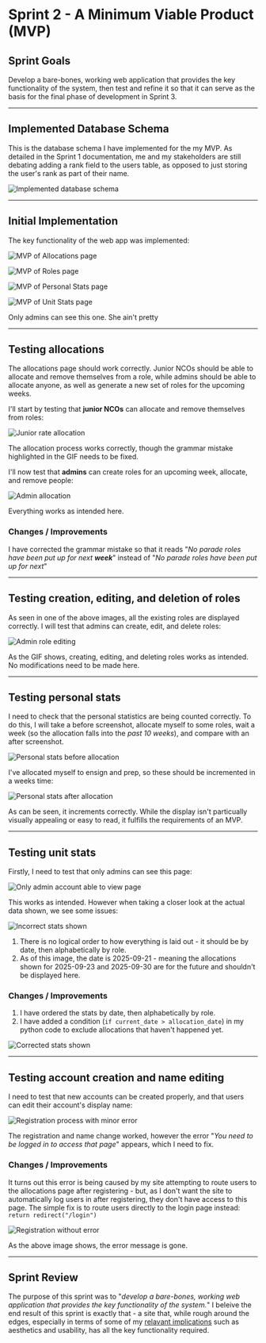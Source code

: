 # Sprint 2 - A Minimum Viable Product (MVP)


## Sprint Goals

Develop a bare-bones, working web application that provides the key functionality of the system, then test and refine it so that it can serve as the basis for the final phase of development in Sprint 3.


---

## Implemented Database Schema

This is the database schema I have implemented for the my MVP. As detailed in the Sprint 1 documentation, me and my stakeholders are still debating adding a rank field to the users table, as opposed to just storing the user's rank as part of their name.

![Implemented database schema](screenshots/database2.png)


---

## Initial Implementation

The key functionality of the web app was implemented:

![MVP of Allocations page](screenshots/mvp_allocations.png)

![MVP of Roles page](screenshots/mvp_roles.png)


![MVP of Personal Stats page](screenshots/mvp_stats_personal.png)


![MVP of Unit Stats page](screenshots/mvp_stats_unit.png)

Only admins can see this one. She ain't pretty




---

## Testing allocations

The allocations page should work correctly. Junior NCOs should be able to allocate and remove themselves from a role, while admins should be able to allocate anyone, as well as generate a new set of roles for the upcoming weeks.

I'll start by testing that **junior NCOs** can allocate and remove themselves from roles:

![Junior rate allocation](screenshots/test_mvp_allocations_1.gif)

The allocation process works correctly, though the grammar mistake highlighted in the GIF needs to be fixed.

I'll now test that **admins** can create roles for an upcoming week, allocate, and remove people:

![Admin allocation](screenshots/test_mvp_allocations_2.gif)

Everything works as intended here.

### Changes / Improvements

I have corrected the grammar mistake so that it reads "*No parade roles have been put up for next **week***" instead of "*No parade roles have been put up for next*"


---

## Testing creation, editing, and deletion of roles

As seen in one of the above images, all the existing roles are displayed correctly. I will test that admins can create, edit, and delete roles:

![Admin role editing](screenshots/test_mvp_roles.gif)

As the GIF shows, creating, editing, and deleting roles works as intended. No modifications need to be made here.


---

## Testing personal stats

I need to check that the personal statistics are being counted correctly. To do this, I will take a before screenshot, allocate myself to some roles, wait a week (so the allocation falls into the *past 10 weeks*), and compare with an after screenshot.

![Personal stats before allocation](screenshots/test_mvp_stats_personal_1.png)

I've allocated myself to ensign and prep, so these should be incremented in a weeks time:

![Personal stats after allocation](screenshots/test_mvp_stats_personal_2.png)

As can be seen, it increments correctly. While the display isn't particually visually appealing or easy to read, it fulfills the requirements of an MVP.


---

## Testing unit stats

Firstly, I need to test that only admins can see this page:

![Only admin account able to view page](screenshots/test_mvp_stats_unit_1.gif)

This works as intended. However when taking a closer look at the actual data shown, we see some issues:

![Incorrect stats shown](screenshots/test_mvp_stats_unit_2.png)

1. There is no logical order to how everything is laid out - it should be by date, then alphabetically by role.
2. As of this image, the date is 2025-09-21 - meaning the allocations shown for 2025-09-23 and 2025-09-30 are for the future and shouldn't be displayed here.

### Changes / Improvements

1. I have ordered the stats by date, then alphabetically by role.
2. I have added a condition (`if current_date > allocation_date`) in my python code to exclude allocations that haven't happened yet.

![Corrected stats shown](screenshots/test_mvp_stats_unit_3.png)


---

## Testing account creation and name editing

I need to test that new accounts can be created properly, and that users can edit their account's display name:

![Registration process with minor error](screenshots/test_mvp_register_1.gif)

The registration and name change worked, however the error "*You need to be logged in to access that page*" appears, which I need to fix.

### Changes / Improvements

It turns out this error is being caused by my site attempting to route users to the allocations page after registering - but, as I don't want the site to automatically log users in after registering, they don't have access to this page. The simple fix is to route users directly to the login page instead: `return redirect("/login")`

![Registration without error](screenshots/test_mvp_register_2.png)

As the above image shows, the error message is gone.


---

## Sprint Review

The purpose of this sprint was to "*develop a bare-bones, working web application that provides the key functionality of the system.*" I beleive the end result of this sprint is exactly that - a site that, while rough around the edges, especially in terms of some of my [relavant implications](0-requirements.md) such as aesthetics and usability, has all the key functionality required.